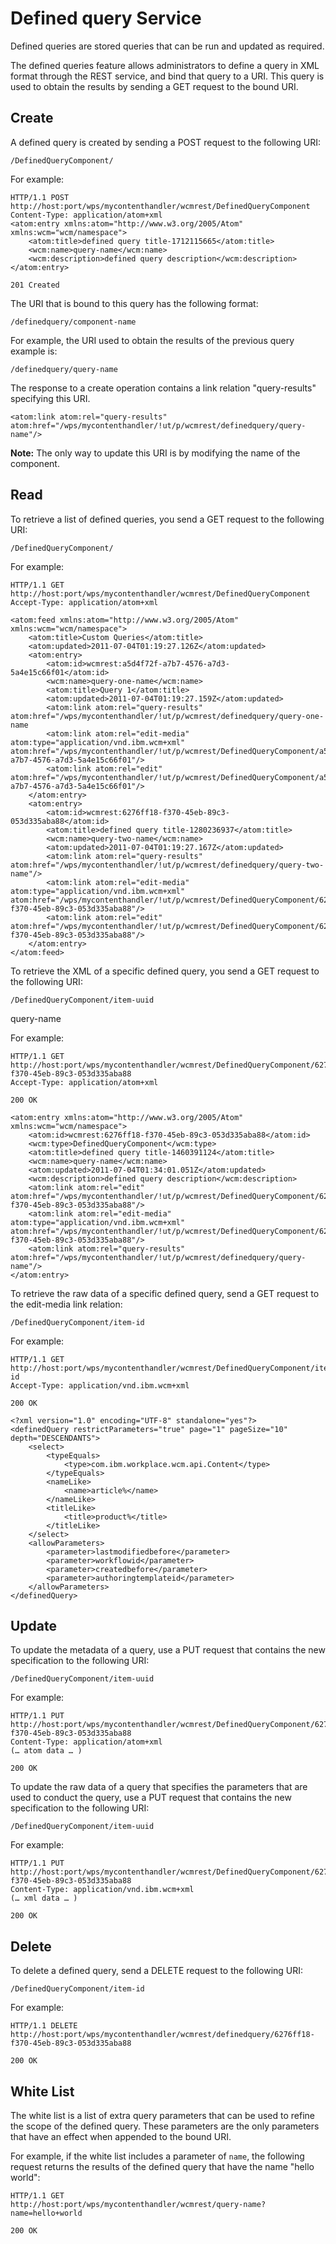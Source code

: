 # Defined query Service

Defined queries are stored queries that can be run and updated as required.

The defined queries feature allows administrators to define a query in XML format through the REST service, and bind that query to a URI. This query is used to obtain the results by sending a GET request to the bound URI.

## Create

A defined query is created by sending a POST request to the following URI:

```
/DefinedQueryComponent/
```

For example:

```
HTTP/1.1 POST 
http://host:port/wps/mycontenthandler/wcmrest/DefinedQueryComponent
Content-Type: application/atom+xml
<atom:entry xmlns:atom="http://www.w3.org/2005/Atom" xmlns:wcm="wcm/namespace">
    <atom:title>defined query title-1712115665</atom:title>
    <wcm:name>query-name</wcm:name>
    <wcm:description>defined query description</wcm:description>
</atom:entry>

201 Created
```

The URI that is bound to this query has the following format:

```
/definedquery/component-name
```

For example, the URI used to obtain the results of the previous query example is:

```
/definedquery/query-name
```

The response to a create operation contains a link relation "query-results" specifying this URI.

```
<atom:link atom:rel="query-results" 
atom:href="/wps/mycontenthandler/!ut/p/wcmrest/definedquery/query-name"/>
```

**Note:** The only way to update this URI is by modifying the name of the component.

## Read

To retrieve a list of defined queries, you send a GET request to the following URI:

```
/DefinedQueryComponent/
```

For example:

```
HTTP/1.1 GET
http://host:port/wps/mycontenthandler/wcmrest/DefinedQueryComponent
Accept-Type: application/atom+xml

<atom:feed xmlns:atom="http://www.w3.org/2005/Atom" xmlns:wcm="wcm/namespace">
    <atom:title>Custom Queries</atom:title>
    <atom:updated>2011-07-04T01:19:27.126Z</atom:updated>
    <atom:entry>
        <atom:id>wcmrest:a5d4f72f-a7b7-4576-a7d3-5a4e15c66f01</atom:id>
        <wcm:name>query-one-name</wcm:name>
        <atom:title>Query 1</atom:title>
        <atom:updated>2011-07-04T01:19:27.159Z</atom:updated>
        <atom:link atom:rel="query-results" atom:href="/wps/mycontenthandler/!ut/p/wcmrest/definedquery/query-one-name
        <atom:link atom:rel="edit-media" atom:type="application/vnd.ibm.wcm+xml" atom:href="/wps/mycontenthandler/!ut/p/wcmrest/DefinedQueryComponent/a5d4f72f-a7b7-4576-a7d3-5a4e15c66f01"/>
        <atom:link atom:rel="edit" atom:href="/wps/mycontenthandler/!ut/p/wcmrest/DefinedQueryComponent/a5d4f72f-a7b7-4576-a7d3-5a4e15c66f01"/>
    </atom:entry>
    <atom:entry>
        <atom:id>wcmrest:6276ff18-f370-45eb-89c3-053d335aba88</atom:id>
        <atom:title>defined query title-1280236937</atom:title>
        <wcm:name>query-two-name</wcm:name>
        <atom:updated>2011-07-04T01:19:27.167Z</atom:updated>
        <atom:link atom:rel="query-results" atom:href="/wps/mycontenthandler/!ut/p/wcmrest/definedquery/query-two-name"/>
        <atom:link atom:rel="edit-media" atom:type="application/vnd.ibm.wcm+xml" atom:href="/wps/mycontenthandler/!ut/p/wcmrest/DefinedQueryComponent/6276ff18-f370-45eb-89c3-053d335aba88"/>
        <atom:link atom:rel="edit" atom:href="/wps/mycontenthandler/!ut/p/wcmrest/DefinedQueryComponent/6276ff18-f370-45eb-89c3-053d335aba88"/>
    </atom:entry>
</atom:feed>
```

To retrieve the XML of a specific defined query, you send a GET request to the following URI:

```
/DefinedQueryComponent/item-uuid
```

query-name

For example:

```
HTTP/1.1 GET
http://host:port/wps/mycontenthandler/wcmrest/DefinedQueryComponent/6276ff18-f370-45eb-89c3-053d335aba88
Accept-Type: application/atom+xml

200 OK

<atom:entry xmlns:atom="http://www.w3.org/2005/Atom" xmlns:wcm="wcm/namespace">
    <atom:id>wcmrest:6276ff18-f370-45eb-89c3-053d335aba88</atom:id>
    <wcm:type>DefinedQueryComponent</wcm:type>
    <atom:title>defined query title-1460391124</atom:title>
    <wcm:name>query-name</wcm:name>
    <atom:updated>2011-07-04T01:34:01.051Z</atom:updated>
    <wcm:description>defined query description</wcm:description>
    <atom:link atom:rel="edit" atom:href="/wps/mycontenthandler/!ut/p/wcmrest/DefinedQueryComponent/6276ff18-f370-45eb-89c3-053d335aba88"/>
    <atom:link atom:rel="edit-media" atom:type="application/vnd.ibm.wcm+xml" atom:href="/wps/mycontenthandler/!ut/p/wcmrest/DefinedQueryComponent/6276ff18-f370-45eb-89c3-053d335aba88"/>
    <atom:link atom:rel="query-results" atom:href="/wps/mycontenthandler/!ut/p/wcmrest/definedquery/query-name"/>
</atom:entry>
```

To retrieve the raw data of a specific defined query, send a GET request to the edit-media link relation:

```
/DefinedQueryComponent/item-id
```

For example:

```
HTTP/1.1 GET
http://host:port/wps/mycontenthandler/wcmrest/DefinedQueryComponent/items-id
Accept-Type: application/vnd.ibm.wcm+xml

200 OK

<?xml version="1.0" encoding="UTF-8" standalone="yes"?>
<definedQuery restrictParameters="true" page="1" pageSize="10" depth="DESCENDANTS">
    <select>
        <typeEquals>
            <type>com.ibm.workplace.wcm.api.Content</type>
        </typeEquals>
        <nameLike>
            <name>article%</name>
        </nameLike>
        <titleLike>
            <title>product%</title>
        </titleLike>
    </select>
    <allowParameters>
        <parameter>lastmodifiedbefore</parameter>
        <parameter>workflowid</parameter>
        <parameter>createdbefore</parameter>
        <parameter>authoringtemplateid</parameter>
    </allowParameters>
</definedQuery>
```

## Update

To update the metadata of a query, use a PUT request that contains the new specification to the following URI:

```
/DefinedQueryComponent/item-uuid
```

For example:

```
HTTP/1.1 PUT
http://host:port/wps/mycontenthandler/wcmrest/DefinedQueryComponent/6276ff18-f370-45eb-89c3-053d335aba88
Content-Type: application/atom+xml
(… atom data … )

200 OK
```

To update the raw data of a query that specifies the parameters that are used to conduct the query, use a PUT request that contains the new specification to the following URI:

```
/DefinedQueryComponent/item-uuid
```

For example:

```
HTTP/1.1 PUT
http://host:port/wps/mycontenthandler/wcmrest/DefinedQueryComponent/6276ff18-f370-45eb-89c3-053d335aba88
Content-Type: application/vnd.ibm.wcm+xml
(… xml data … )

200 OK
```

## Delete

To delete a defined query, send a DELETE request to the following URI:

```
/DefinedQueryComponent/item-id
```

For example:

```
HTTP/1.1 DELETE
http://host:port/wps/mycontenthandler/wcmrest/definedquery/6276ff18-f370-45eb-89c3-053d335aba88

200 OK
```

## White List

The white list is a list of extra query parameters that can be used to refine the scope of the defined query. These parameters are the only parameters that have an effect when appended to the bound URI.

For example, if the white list includes a parameter of `name`, the following request returns the results of the defined query that have the name "hello world":

```
HTTP/1.1 GET
http://host:port/wps/mycontenthandler/wcmrest/query-name?name=hello+world

200 OK
```


